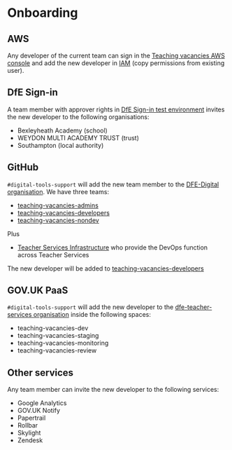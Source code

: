 # Onboarding

## AWS

Any developer of the current team can sign in the [Teaching vacancies AWS console](https://teaching-vacancies.signin.aws.amazon.com/console) and add the new developer in [IAM](https://console.aws.amazon.com/iam/home?region=eu-west-2#/users) (copy permissions from existing user).

## DfE Sign-in

A team member with approver rights in [DfE Sign-in test environment](https://test-interactions.signin.education.gov.uk) invites the new developer to the following organisations:

* Bexleyheath Academy (school)
* WEYDON MULTI ACADEMY TRUST (trust)
* Southampton (local authority)

## GitHub

`#digital-tools-support` will add the new team member to the [DFE-Digital organisation](https://github.com/orgs/DFE-Digital/teams). We have three teams:
* [teaching-vacancies-admins](https://github.com/orgs/DFE-Digital/teams/teaching-vacancies-admins)
* [teaching-vacancies-developers](https://github.com/orgs/DFE-Digital/teams/teaching-vacancies-developers)
* [teaching-vacancies-nondev](https://github.com/orgs/DFE-Digital/teams/teaching-vacancies-nondev)

Plus
* [Teacher Services Infrastructure](https://github.com/orgs/DFE-Digital/teams/teacher-services-infrastructure) who provide the DevOps function across Teacher Services

The new developer will be added to [teaching-vacancies-developers](https://github.com/orgs/DFE-Digital/teams/teaching-vacancies-developers)

## GOV.UK PaaS

`#digital-tools-support` will add the new developer to the [dfe-teacher-services organisation](https://admin.london.cloud.service.gov.uk/organisations/386a9502-d9b6-4aba-b3c3-ebe4fa3f963e) inside the following spaces:

* teaching-vacancies-dev
* teaching-vacancies-staging
* teaching-vacancies-monitoring
* teaching-vacancies-review

## Other services

Any team member can invite the new developer to the following services:

* Google Analytics
* GOV.UK Notify
* Papertrail
* Rollbar
* Skylight
* Zendesk
